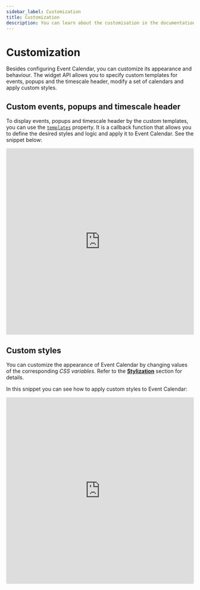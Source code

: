 ```yaml
---
sidebar_label: Customization
title: Customization
description: You can learn about the customisation in the documentation of the DHTMLX JavaScript Event Calendar library. Browse developer guides and API reference, try out code examples and live demos, and download a free 30-day evaluation version of DHTMLX Event Calendar.
---
```


# Customization

Besides configuring Event Calendar, you can customize its appearance and behaviour. The widget API allows you to specify custom templates for events, popups and the timescale header, modify a set of calendars and apply custom styles.

## Custom events, popups and timescale header

To display events, popups and timescale header by the custom templates, you can use the [`templates`](api/config/js_eventcalendar_templates_config.md) property. It is a callback function that allows you to define the desired styles and logic and apply it to Event Calendar. See the snippet below:

<iframe src="https://snippet.dhtmlx.com/rmgc73n6?mode=result" frameborder="0" class="snippet_iframe" width="100%" height="500"></iframe>

## Custom styles

You can customize the appearance of Event Calendar by changing values of the corresponding *CSS variables*. Refer to the [**Stylization**](../stylization) section for details.

In this snippet you can see how to apply custom styles to Event Calendar:

<iframe src="https://snippet.dhtmlx.com/w0qhtloa?mode=result" frameborder="0" class="snippet_iframe" width="100%" height="500"></iframe>